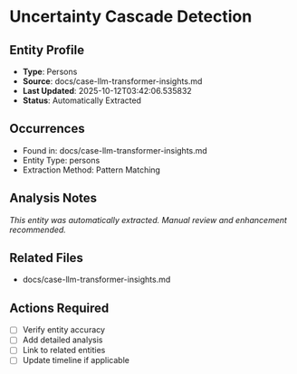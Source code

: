 # Uncertainty Cascade Detection

## Entity Profile
- **Type**: Persons
- **Source**: docs/case-llm-transformer-insights.md
- **Last Updated**: 2025-10-12T03:42:06.535832
- **Status**: Automatically Extracted

## Occurrences
- Found in: docs/case-llm-transformer-insights.md
- Entity Type: persons
- Extraction Method: Pattern Matching

## Analysis Notes
*This entity was automatically extracted. Manual review and enhancement recommended.*

## Related Files
- docs/case-llm-transformer-insights.md

## Actions Required
- [ ] Verify entity accuracy
- [ ] Add detailed analysis
- [ ] Link to related entities
- [ ] Update timeline if applicable
